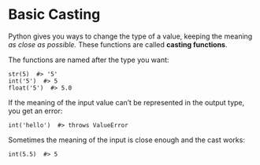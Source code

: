 # Basic Casting

Python gives you ways to change the type of a value, keeping the meaning _as close as possible._ These functions are called **casting functions**.

The functions are named after the type you want:

    str(5)  #> '5'
    int('5')  #> 5
    float('5')  #> 5.0

If the meaning of the input value can’t be represented in the output type, you get an error:

    int('hello')  #> throws ValueError

Sometimes the meaning of the input is close enough and the cast works:

    int(5.5)  #> 5
